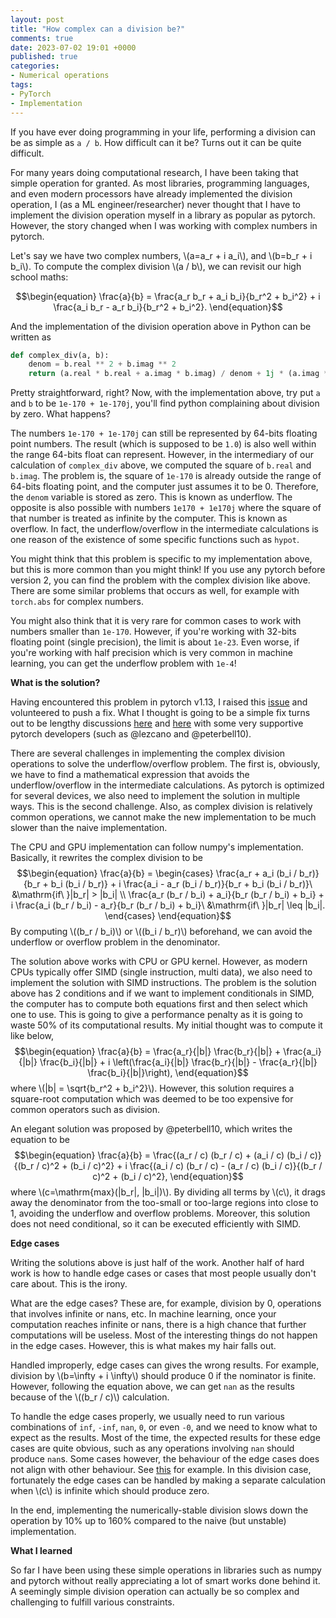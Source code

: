 ```yaml
---
layout: post
title: "How complex can a division be?"
comments: true
date: 2023-07-02 19:01 +0000
published: true
categories:
- Numerical operations
tags:
- PyTorch
- Implementation
---
```


If you have ever doing programming in your life, performing a division can be as simple as `a / b`.
How difficult can it be? Turns out it can be quite difficult.

For many years doing computational research, I have been taking that simple operation for granted.
As most libraries, programming languages, and even modern processors have already implemented
the division operation, I (as a ML engineer/researcher) never thought that I have to implement the division
operation myself in a library as popular as pytorch.
However, the story changed when I was working with complex numbers in pytorch.

Let's say we have two complex numbers, \\(a=a_r + i a_i\\), and \\(b=b_r + i b_i\\).
To compute the complex division \\(a / b\\), we can revisit our high school maths:

$$\begin{equation}
\frac{a}{b} = \frac{a_r b_r + a_i b_i}{b_r^2 + b_i^2} + i \frac{a_i b_r - a_r b_i}{b_r^2 + b_i^2}.
\end{equation}$$

And the implementation of the division operation above in Python can be written as

```python
def complex_div(a, b):
    denom = b.real ** 2 + b.imag ** 2
    return (a.real * b.real + a.imag * b.imag) / denom + 1j * (a.imag * b.real - a.real * b.imag) / denom
```

Pretty straightforward, right? Now, with the implementation above, try put `a` and `b` to be `1e-170 + 1e-170j`,
you'll find python complaining about division by zero.
What happens?

The numbers `1e-170 + 1e-170j` can still be represented by 64-bits floating point numbers. The result
(which is supposed to be `1.0`) is also well within the range 64-bits float can represent.
However, in the intermediary of our calculation of `complex_div` above, we computed the square of `b.real` and
`b.imag`.
The problem is, the square of `1e-170` is already outside the range of 64-bits floating point, and the computer
just assumes it to be 0.
Therefore, the `denom` variable is stored as zero.
This is known as underflow.
The opposite is also possible with numbers `1e170 + 1e170j` where the square of that number is treated as infinite
by the computer. This is known as overflow.
In fact, the underflow/overflow in the intermediate calculations is one reason of the existence of some specific
functions such as `hypot`.

You might think that this problem is specific to my implementation above, but this is more common than you might think!
If you use any pytorch before version 2, you can find the problem with the complex division like above.
There are some similar problems that occurs as well, for example with `torch.abs` for complex numbers.

You might also think that it is very rare for common cases to work with numbers smaller than `1e-170`.
However, if you're working with 32-bits floating point (single precision), the limit is about `1e-23`.
Even worse, if you're working with half precision which is very common in machine learning, you can get the
underflow problem with `1e-4`!

**What is the solution?**

Having encountered this problem in pytorch v1.13, I raised this [issue](https://github.com/pytorch/pytorch/issues/92043)
and volunteered to push a fix.
What I thought is going to be a simple fix turns out to be lengthy discussions [here](https://github.com/pytorch/pytorch/pull/92539)
and [here](https://github.com/pytorch/pytorch/pull/93277) with some very supportive pytorch developers (such as @lezcano and @peterbell10).

There are several challenges in implementing the complex division operations to solve the underflow/overflow problem.
The first is, obviously, we have to find a mathematical expression that avoids the underflow/overflow in the intermediate calculations.
As pytorch is optimized for several devices, we also need to implement the solution in multiple ways. This is the second challenge.
Also, as complex division is relatively common operations, we cannot make the new implementation to be much slower than the naive
implementation.

The CPU and GPU implementation can follow numpy's implementation.
Basically, it rewrites the complex division to be
$$\begin{equation}
\frac{a}{b} = \begin{cases}
\frac{a_r + a_i (b_i / b_r)}{b_r + b_i (b_i / b_r)} + i \frac{a_i - a_r (b_i / b_r)}{b_r + b_i (b_i / b_r)}\ &\mathrm{if\ }|b_r| > |b_i| \\
\frac{a_r (b_r / b_i) + a_i}{b_r (b_r / b_i) + b_i} + i \frac{a_i (b_r / b_i) - a_r}{b_r (b_r / b_i) + b_i}\ &\mathrm{if\ }|b_r| \leq |b_i|.
\end{cases}
\end{equation}$$
By computing \\((b_r / b_i)\\) or \\((b_i / b_r)\\) beforehand, we can avoid the underflow or overflow problem in the denominator.

The solution above works with CPU or GPU kernel.
However, as modern CPUs typically offer SIMD (single instruction, multi data), we also need to implement the solution with SIMD instructions.
The problem is the solution above has 2 conditions and if we want to implement conditionals in SIMD, the computer has to compute both equations
first and then select which one to use.
This is going to give a performance penalty as it is going to waste 50% of its computational results.
My initial thought was to compute it like below,
$$\begin{equation}
\frac{a}{b} = \frac{a_r}{|b|} \frac{b_r}{|b|} + \frac{a_i}{|b|} \frac{b_i}{|b|} + i \left(\frac{a_i}{|b|} \frac{b_r}{|b|} - \frac{a_r}{|b|} \frac{b_i}{|b|}\right),
\end{equation}$$
where \\(|b| = \sqrt{b_r^2 + b_i^2}\\).
However, this solution requires a square-root computation which was deemed to be too expensive for common operators such as division.

An elegant solution was proposed by @peterbell10, which writes the equation to be
$$\begin{equation}
\frac{a}{b} = \frac{(a_r / c) (b_r / c) + (a_i / c) (b_i / c)}{(b_r / c)^2 + (b_i / c)^2} + i \frac{(a_i / c) (b_r / c) - (a_r / c) (b_i / c)}{(b_r / c)^2 + (b_i / c)^2},
\end{equation}$$
where \\(c=\mathrm{max}(|b_r|, |b_i|)\\).
By dividing all terms by \\(c\\), it drags away the denominator from the too-small or too-large regions into close to 1, avoiding the
underflow and overflow problems.
Moreover, this solution does not need conditional, so it can be executed efficiently with SIMD.

**Edge cases**

Writing the solutions above is just half of the work.
Another half of hard work is how to handle edge cases or cases that most people usually don't care about.
This is the irony.

What are the edge cases? These are, for example, division by 0, operations that involves infinite or nans, etc.
In machine learning, once your computation reaches infinite or nans, there is a high chance that further
computations will be useless.
Most of the interesting things do not happen in the edge cases.
However, this is what makes my hair falls out.

Handled improperly, edge cases can gives the wrong results.
For example, division by \\(b=\infty + i \infty\\) should produce 0 if the nominator is finite.
However, following the equation above, we can get `nan` as the results because of the \\((b_r / c)\\) calculation.

To handle the edge cases properly, we usually need to run various combinations of `inf`, `-inf`, `nan`, `0`, or even `-0`, and we need to
know what to expect as the results.
Most of the time, the expected results for these edge cases are quite obvious, such as any operations involving `nan` should produce
`nan`s.
Some cases however, the behaviour of the edge cases does not align with other behaviour. See [this](https://stackoverflow.com/questions/74798626/) for example.
In this division case, fortunately the edge cases can be handled by making a separate calculation when \\(c\\) is infinite which should produce zero.

In the end, implementing the numerically-stable division slows down the operation by 10% up to 160% compared to the naive (but unstable) implementation.

**What I learned**

So far I have been using these simple operations in libraries such as numpy and pytorch without really appreciating a lot of smart works done behind it.
A seemingly simple division operation can actually be so complex and challenging to fulfill various constraints.
